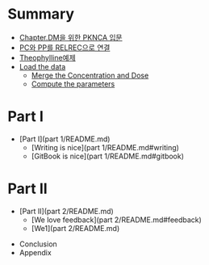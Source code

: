 # Summary

- [Chapter.DM을 위한 PKNCA 입문](Contents/README.md)
- [PC와 PP를 RELREC으로 연결](computing_nca_parameters_for_theophylline/pcc640_pp_b97crelrec_c73c_b85c_c5f0_acb0.md)
- [Theophylline예제](computing_nca_parameters_for_theophylline/README.md)
- [Load the data](load_the_data.md)
   * [Merge the Concentration and Dose](merge_the_concentration_and_dose.md)
   * [Compute the parameters](compute_the_parameters.md)

# Part I
- [Part I](part 1/README.md)
   * [Writing is nice](part 1/README.md#writing)
   * [GitBook is nice](part 1/README.md#gitbook)

# Part II
* [Part II](part 2/README.md)
   * [We love feedback](part 2/README.md#feedback)
   * [We1](part 2/README.md)

- Conclusion
- Appendix
